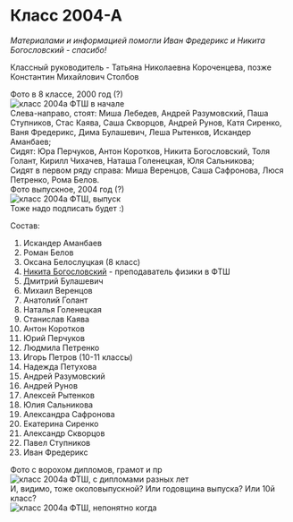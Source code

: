 <!--?title Класс 2004-А -->

# Класс 2004-А

_Материалами и информацией помогли Иван Фредерикс и Никита Богословский - спасибо!_

Классный руководитель - Татьяна Николаевна Короченцева, позже Константин Михайлович Столбов

<div class="row">
  <div class="col-xl-6 col-sm-12 text-center">
    Фото в 8 классе, 2000 год (?)<br/>
    <img src="https://pths-archive.github.io/static/img/classes/2004a/2004a.jpg" alt="класс 2004а ФТШ в начале" class="full-width"/><br/>
    <span class="hint">Слева-направо, стоят: Миша Лебедев, Андрей Разумовский, Паша Ступников, Стас Каява, Саша Скворцов, Андрей Рунов,
      Катя Сиренко, Ваня Фредерикс, Дима Булашевич, Леша Рытенков, Искандер Аманбаев;<br/>
      Сидят: Юра Перчуков, Антон Коротков, Никита Богословский, Толя Голант, Кирилл Чихачев, Наташа Голенецкая, Юля Сальникова;<br/>
      Сидят в первом ряду справа: Миша Веренцов, Саша Сафронова, Люся Петренко, Рома Белов.</span>
  </div>
  <div class="col-xl-6 col-sm-12 text-center">
    Фото выпускное, 2004 год (?)<br/>
    <img src="https://pths-archive.github.io/static/img/classes/2004a/2004a-finish.jpg" alt="класс 2004а ФТШ, выпуск" class="full-width"/><br/>
    <span class="hint">Тоже надо подписать будет :)</span>
  </div>
</div>

Состав:

1. Искандер Аманбаев
1. Роман Белов
1. Оксана Белослуцкая (8 класс)
1. [Никита Богословский](/people/bogoslovskii/index.html) - преподаватель физики в ФТШ
1. Дмитрий Булашевич
1. Михаил Веренцов
1. Анатолий Голант
1. Наталья Голенецкая
1. Станислав Каява
1. Антон Коротков
1. Юрий Перчуков
1. Людмила Петренко
1. Игорь Петров (10-11 классы)
1. Надежда Петухова
1. Андрей Разумовский
1. Андрей Рунов
1. Алексей Рытенков
1. Юлия Сальникова
1. Александра Сафронова
1. Екатерина Сиренко
1. Александр Скворцов
1. Павел Ступников
1. Иван Фредерикс

<div class="row">
  <div class="col-xl-6 col-sm-12 text-center">
    Фото с ворохом дипломов, грамот и пр<br/>
    <img src="https://pths-archive.github.io/static/img/classes/2004a/2004a-diploma.jpg" alt="класс 2004а ФТШ, с дипломами разных лет" class="full-width"/><br/>
  </div>
  <div class="col-xl-6 col-sm-12 text-center">
    И, видимо, тоже околовыпускной? Или годовщина выпуска? Или 10й класс?<br/>
    <img src="https://pths-archive.github.io/static/img/classes/2004a/2004a-all.jpg" alt="класс 2004а ФТШ, непонятно когда" class="full-width"/><br/>
  </div>
</div>

